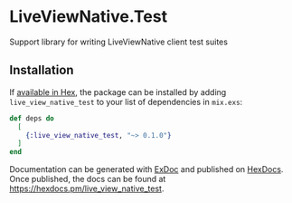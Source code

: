 # LiveViewNative.Test

Support library for writing LiveViewNative client test suites

## Installation

If [available in Hex](https://hex.pm/docs/publish), the package can be installed
by adding `live_view_native_test` to your list of dependencies in `mix.exs`:

```elixir
def deps do
  [
    {:live_view_native_test, "~> 0.1.0"}
  ]
end
```

Documentation can be generated with [ExDoc](https://github.com/elixir-lang/ex_doc)
and published on [HexDocs](https://hexdocs.pm). Once published, the docs can
be found at <https://hexdocs.pm/live_view_native_test>.

